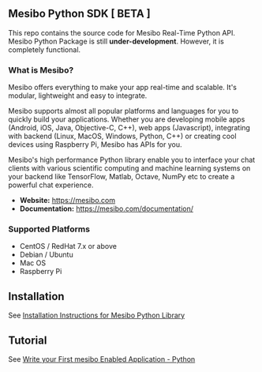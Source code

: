 ## Mesibo Python SDK  [ BETA ]

This repo contains the source code for Mesibo Real-Time Python API. Mesibo Python Package is still **under-development**. However, it is completely functional. 

### What is Mesibo?
Mesibo offers everything to make your app real-time and scalable. It's modular, lightweight and easy to integrate.

Mesibo supports almost all popular platforms and languages for you to quickly build your applications. Whether you are developing mobile apps (Android, iOS, Java, Objective-C, C++), web apps (Javascript), integrating with backend (Linux, MacOS, Windows, Python, C++) or creating cool devices using Raspberry Pi, Mesibo has APIs for you.

Mesibo's high performance Python library enable you to interface your chat clients with various scientific computing and machine learning systems on your backend like TensorFlow, Matlab, Octave, NumPy etc to create a powerful chat experience.


- **Website:** https://mesibo.com
- **Documentation:** https://mesibo.com/documentation/

### Supported Platforms
- CentOS / RedHat 7.x or above
- Debian / Ubuntu
- Mac OS
- Raspberry Pi

## Installation
See [Installation Instructions for Mesibo Python Library](https://mesibo.com/documentation/install/python/) 

## Tutorial
See [Write your First mesibo Enabled Application - Python](https://mesibo.com/documentation/tutorials/get-started/python/)



